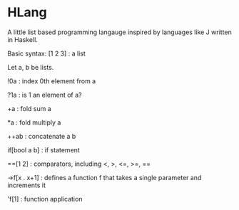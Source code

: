 # HLang
A little list based programming langauge inspired by languages like J written in Haskell.

Basic syntax:
[1 2 3] : a list

Let a, b be lists.

!0a : index 0th element from a

?1a : is 1 an element of a?

+a  : fold sum a

*a  : fold multiply a

++ab : concatenate a b

if[bool a b] : if statement

==[1 2] : comparators, including <, >, <=, >=, ==

->f[x . x+1] : defines a function f that takes a single parameter and increments it

'f[1] : function application
